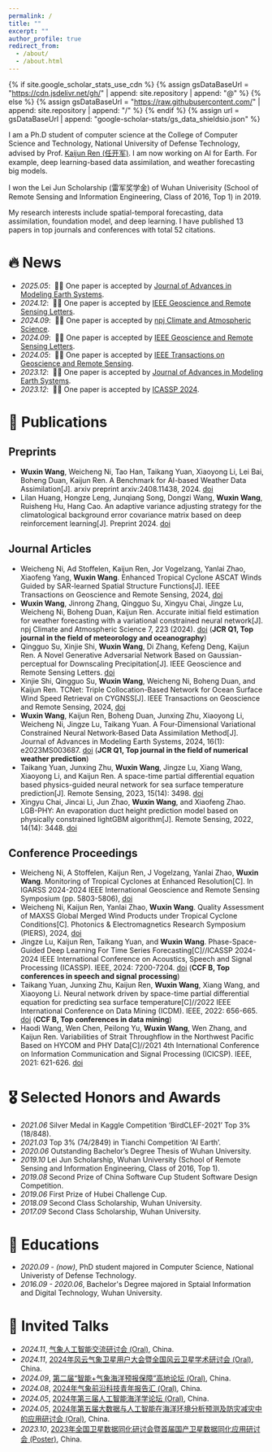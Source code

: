 ```yaml
---
permalink: /
title: ""
excerpt: ""
author_profile: true
redirect_from: 
  - /about/
  - /about.html
---
```


{% if site.google_scholar_stats_use_cdn %}
{% assign gsDataBaseUrl = "https://cdn.jsdelivr.net/gh/" | append: site.repository | append: "@" %}
{% else %}
{% assign gsDataBaseUrl = "https://raw.githubusercontent.com/" | append: site.repository | append: "/" %}
{% endif %}
{% assign url = gsDataBaseUrl | append: "google-scholar-stats/gs_data_shieldsio.json" %}

<span class='anchor' id='about-me'></span>

I am a Ph.D student of computer science at the College of Computer Science and Technology, National University of Defense Technology, advised by Prof. [Kaijun Ren (任开军)](https://www.researchgate.net/profile/Kaijun-Ren). I am now working on AI for Earth. For example, deep learning-based data assimilation, and weather forecasting big models.

I won the Lei Jun Scholarship (雷军奖学金) of Wuhan Univerisity (School of Remote Sensing and Information Engineering, Class of 2016, Top 1) in 2019.

My research interests include spatial-temporal forecasting, data assimilation, foundation model, and deep learning. I have published 13 papers in top journals and conferences with total 52 citations.

<!-- My research interest includes neural machine translation and computer vision. I have published more than 100 papers at the top international AI conferences with total <a href='https://scholar.google.com/citations?user=DhtAFkwAAAAJ'>google scholar citations <strong><span id='total_cit'>260000+</span></strong></a> (You can also use google scholar badge <a href='https://scholar.google.com/citations?user=DhtAFkwAAAAJ'><img src="https://img.shields.io/endpoint?url={{ url | url_encode }}&logo=Google%20Scholar&labelColor=f6f6f6&color=9cf&style=flat&label=citations"></a>). -->


# 🔥 News
- *2025.05*: &nbsp;🎉🎉 One paper is accepted by [Journal of Advances in Modeling Earth Systems](https://agupubs.onlinelibrary.wiley.com/journal/19422466).
- *2024.12*: &nbsp;🎉🎉 One paper is accepted by [IEEE Geoscience and Remote Sensing Letters](https://ieeexplore.ieee.org/xpl/RecentIssue.jsp?punumber=8859).
- *2024.09*: &nbsp;🎉🎉 One paper is accepted by [npj Climate and Atmospheric Science](https://www.nature.com/npjclimatsci/).
- *2024.09*: &nbsp;🎉🎉 One paper is accepted by [IEEE Geoscience and Remote Sensing Letters](https://ieeexplore.ieee.org/xpl/RecentIssue.jsp?punumber=8859).
- *2024.05*: &nbsp;🎉🎉 One paper is accepted by [IEEE Transactions on Geoscience and Remote Sensing](https://ieeexplore.ieee.org/xpl/RecentIssue.jsp?punumber=36).
- *2023.12*: &nbsp;🎉🎉 One paper is accepted by [Journal of Advances in Modeling Earth Systems](https://agupubs.onlinelibrary.wiley.com/journal/19422466).
- *2023.12*: &nbsp;🎉🎉 One paper is accepted by [ICASSP 2024](https://2024.ieeeicassp.org/).

# 📝 Publications 

<!-- <div class='paper-box'><div class='paper-box-image'><div><div class="badge">CVPR 2016</div><img src='images/500x300.png' alt="sym" width="100%"></div></div>
<div class='paper-box-text' markdown="1">

[Deep Residual Learning for Image Recognition](https://openaccess.thecvf.com/content_cvpr_2016/papers/He_Deep_Residual_Learning_CVPR_2016_paper.pdf)

**Kaiming He**, Xiangyu Zhang, Shaoqing Ren, Jian Sun

[**Project**](https://scholar.google.com/citations?view_op=view_citation&hl=zh-CN&user=DhtAFkwAAAAJ&citation_for_view=DhtAFkwAAAAJ:ALROH1vI_8AC) <strong><span class='show_paper_citations' data='DhtAFkwAAAAJ:ALROH1vI_8AC'></span></strong>
- Lorem ipsum dolor sit amet, consectetur adipiscing elit. Vivamus ornare aliquet ipsum, ac tempus justo dapibus sit amet. 
</div>
</div> -->

## Preprints
- **Wuxin Wang**, Weicheng Ni, Tao Han, Taikang Yuan, Xiaoyong Li, Lei Bai, Boheng Duan, Kaijun Ren. A Benchmark for AI-based Weather Data Assimilation[J]. arxiv preprint arxiv:2408.11438, 2024. [doi](https://doi.org/10.48550/arXiv.2408.11438)
- Lilan Huang, Hongze Leng, Junqiang Song, Dongzi Wang, **Wuxin Wang**, Ruisheng Hu, Hang Cao. An adaptive variance adjusting strategy for the climatological background error covariance matrix based on deep reinforcement learning[J]. Preprint 2024. [doi](http://dx.doi.org/10.21203/rs.3.rs-4489846/v1)

## Journal Articles
- Weicheng Ni, Ad Stoffelen, Kaijun Ren, Jor Vogelzang, Yanlai Zhao, Xiaofeng Yang, **Wuxin Wang**. Enhanced Tropical Cyclone ASCAT Winds Guided by SAR-learned Spatial Structure Functions[J]. IEEE Transactions on Geoscience and Remote Sensing, 2024, [doi](https://doi.org/10.1109/TGRS.2024.3516209)
- **Wuxin Wang**, Jinrong Zhang, Qingguo Su, Xingyu Chai, Jingze Lu, Weicheng Ni, Boheng Duan, Kaijun Ren. Accurate initial field estimation for weather forecasting with a variational constrained neural network[J]. npj Climate and Atmospheric Science 7, 223 (2024). [doi](10.1038/s41612-024-00776-1) (**JCR Q1, Top journal in the field of meteorology and oceanography**)
- Qingguo Su, Xinjie Shi, **Wuxin Wang**, Di Zhang, Kefeng Deng, Kaijun Ren. A Novel Generative Adversarial Network Based on Gaussian-perceptual for Downscaling Precipitation[J]. IEEE Geoscience and Remote Sensing Letters. [doi](https://doi.org/10.48550/arXiv.2408.11438https://doi.org/10.1109/LGRS.2024.3453888)
- Xinjie Shi, Qingguo Su, **Wuxin Wang**, Weicheng Ni, Boheng Duan, and Kaijun Ren. TCNet: Triple Collocation-Based Network for Ocean Surface Wind Speed Retrieval on CYGNSS[J]. IEEE Transactions on Geoscience and Remote Sensing, 2024, [doi](https://doi.org/10.1109/TGRS.2024.3401835)
- **Wuxin Wang**, Kaijun Ren, Boheng Duan, Junxing Zhu, Xiaoyong Li, Weicheng Ni, Jingze Lu, Taikang Yuan. A Four‐Dimensional Variational Constrained Neural Network‐Based Data Assimilation Method[J]. Journal of Advances in Modeling Earth Systems, 2024, 16(1): e2023MS003687. [doi](https://doi.org/10.1029/2023MS003687) (**JCR Q1, Top journal in the field of numerical weather prediction**)
- Taikang Yuan, Junxing Zhu, **Wuxin Wang**, Jingze Lu, Xiang Wang, Xiaoyong Li, and Kaijun Ren. A space-time partial differential equation based physics-guided neural network for sea surface temperature prediction[J]. Remote Sensing, 2023, 15(14): 3498. [doi](https://doi.org/10.3390/rs15143498)
- Xingyu Chai, Jincai Li, Jun Zhao, **Wuxin Wang**, and Xiaofeng Zhao. LGB-PHY: An evaporation duct height prediction model based on physically constrained lightGBM algorithm[J]. Remote Sensing, 2022, 14(14): 3448. [doi](https://doi.org/10.3390/rs14143448)

## Conference Proceedings
- Weicheng Ni, A Stoffelen, Kaijun Ren, J Vogelzang, Yanlai Zhao, **Wuxin Wang**. Monitoring of Tropical Cyclones at Enhanced Resolution[C].  In IGARSS 2024-2024 IEEE International Geoscience and Remote Sensing Symposium (pp. 5803-5806), [doi](http://dx.doi.org/10.1109/IGARSS53475.2024.10642968http://dx.doi.org/10.1109/PIERS62282.2024.10618185)
- Weicheng Ni, Kaijun Ren, Yanlai Zhao, **Wuxin Wang**. Quality Assessment of MAXSS Global Merged Wind Products under Tropical Cyclone Conditions[C]. Photonics & Electromagnetics Research Symposium (PIERS), 2024, [doi](http://dx.doi.org/10.1109/PIERS62282.2024.10618185)
- Jingze Lu, Kaijun Ren, Taikang Yuan, and **Wuxin Wang**. Phase-Space-Guided Deep Learning For Time Series Forecasting[C]//ICASSP 2024-2024 IEEE International Conference on Acoustics, Speech and Signal Processing (ICASSP). IEEE, 2024: 7200-7204. [doi](https://doi.org/10.1109/ICASSP48485.2024.10446009) (**CCF B, Top conferences in speech and signal processing**)
- Taikang Yuan, Junxing Zhu, Kaijun Ren, **Wuxin Wang**, Xiang Wang, and Xiaoyong Li. Neural network driven by space-time partial differential equation for predicting sea surface temperature[C]//2022 IEEE International Conference on Data Mining (ICDM). IEEE, 2022: 656-665. [doi](https://doi.org/10.1109/ICDM54844.2022.00076) (**CCF B, Top conferences in data mining**)
- Haodi Wang, Wen Chen, Peilong Yu, **Wuxin Wang**, Wen Zhang, and Kaijun Ren. Variabilities of Strait Throughflow in the Northwest Pacific Based on HYCOM and PHY Data[C]//2021 4th International Conference on Information Communication and Signal Processing (ICICSP). IEEE, 2021: 621-626. [doi](https://doi.org/10.1109/ICICSP54369.2021.9611879)


<!-- - [Lorem ipsum dolor sit amet, consectetur adipiscing elit. Vivamus ornare aliquet ipsum, ac tempus justo dapibus sit amet](https://github.com), A, B, C, **CVPR 2020** -->

# 🎖 Selected Honors and Awards
- *2021.06* Silver Medal in Kaggle Competition ‘BirdCLEF-2021’ Top 3% (18/848). 
- *2021.03* Top 3% (74/2849) in Tianchi Competition ‘AI Earth’. 
- *2020.06* Outstanding Bachelor’s Degree Thesis of Wuhan University.
- *2019.10* Lei Jun Scholarship, Wuhan University (School of Remote Sensing and Information Engineering, Class of 2016, Top 1).
- *2019.08* Second Prize of China Software Cup Student Software Design Competition.
- *2019.06* First Prize of Hubei Challenge Cup.
- *2018.09* Second Class Scholarship, Wuhan University.
- *2017.09* Second Class Scholarship, Wuhan University.
# 📖 Educations
- *2020.09 - (now)*, PhD student majored in Computer Science, National Univeristy of Defense Technology. 
- *2016.09 - 2020.06*, Bachelor's Degree majored in Sptaial Information and Digital Technology, Wuhan University. 

# 💬 Invited Talks
<!-- - *2021.06*, Lorem ipsum dolor sit amet, consectetur adipiscing elit. Vivamus ornare aliquet ipsum, ac tempus justo dapibus sit amet. 
- *2021.03*, Lorem ipsum dolor sit amet, consectetur adipiscing elit. Vivamus ornare aliquet ipsum, ac tempus justo dapibus sit amet.  \| [\[video\]](https://github.com/) -->
- *2024.11*, [气象人工智能交流研讨会 (Oral)](https://mp.weixin.qq.com/s/71s2yGbO719LXYdO55GIIg), China.
- *2024.11*, [2024年风云气象卫星用户大会暨全国风云卫星学术研讨会 (Oral)](https://mp.weixin.qq.com/s/-KDq9RA3PLArfjWfyRiYKQ), China.
- *2024.09*, [第二届“智能+气象海洋预报保障”高地论坛 (Oral)](https://mp.weixin.qq.com/s/7yQmahWdf2ZVbQ4HPme4GA), China.
- *2024.08*, [2024年气象前沿科技青年报告汇 (Oral)](https://mp.weixin.qq.com/s/pJFJ5QQDYrq9XdpmQwRMWA), China.
- *2024.05*, [2024年第三届人工智能海洋学论坛 (Oral)](https://mp.weixin.qq.com/s/sv5ci_UDlpogQg1bHPOiSQ), China.
- *2024.05*, [2024年第五届大数据与人工智能在海洋环境分析预测及防灾减灾中的应用研讨会 (Oral)](https://mp.weixin.qq.com/s/PcZSVDJeId_3TJDFXpNHRA), China.
- *2023.10*, [2023年全国卫星数据同化研讨会暨首届国产卫星数据同化应用研讨会 (Poster)](http://www.cms1924.org/WebPage/WebPageDetail_370_391_3981.aspx), China.

<!-- # 💻 Internships
- *2019.05 - 2020.02*, [Lorem](https://github.com/), China. -->